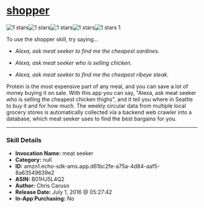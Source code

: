 # [shopper](http://alexa.amazon.com/#skills/amzn1.echo-sdk-ams.app.d61bc2fe-a75a-4d84-aaf5-8a63549639e2)
![1 stars](../../images/ic_star_black_18dp_1x.png)![1 stars](../../images/ic_star_border_black_18dp_1x.png)![1 stars](../../images/ic_star_border_black_18dp_1x.png)![1 stars](../../images/ic_star_border_black_18dp_1x.png)![1 stars](../../images/ic_star_border_black_18dp_1x.png) 1

To use the shopper skill, try saying...

* *Alexa, ask meat seeker to find me the cheapest sardines.*

* *Alexa, ask meat seeker who is selling chicken.*

* *Alexa, ask meat seeker to find me the cheapest ribeye steak.*

Protein is the most expensive part of any meal, and you can save a lot of money buying it on sale. With this app you can say, "Alexa, ask meat seeker who is selling the cheapest chicken thighs", and it tell you where in Seattle to buy it and for how much. The weekly circular data from multiple local grocery stores is automatically collected via a backend web crawler into a database, which meat seeker uses to find the best bargains for you.

***

### Skill Details

* **Invocation Name:** meat seeker
* **Category:** null
* **ID:** amzn1.echo-sdk-ams.app.d61bc2fe-a75a-4d84-aaf5-8a63549639e2
* **ASIN:** B01HJ5L4Q2
* **Author:** Chris Caruso
* **Release Date:** July 1, 2016 @ 05:27:42
* **In-App Purchasing:** No
